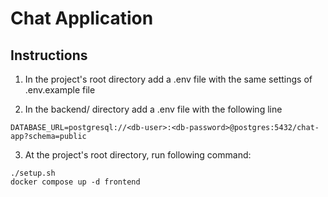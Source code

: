 # Chat Application
## Instructions

1. In the project's root directory add a .env file with the same settings of .env.example file

2. In the backend/ directory add a .env file with the following line

``` 
DATABASE_URL=postgresql://<db-user>:<db-password>@postgres:5432/chat-app?schema=public
```
3. At the project's root directory, run following command:

```
./setup.sh
docker compose up -d frontend
```
